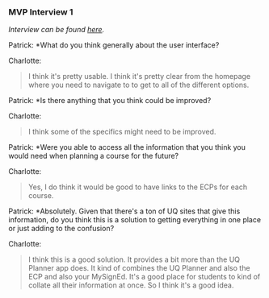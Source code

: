 ### MVP Interview 1
*Interview can be found [here](https://uq.sharepoint.com/:u:/r/teams/Section_7560_62502/Shared%20Documents/Mon_9am_Team_10/patrick-elgey-audio-recordings/Iteration_2/4_2charlotte.mp3?csf=1&web=1&e=SUY1Cw).*

Patrick: *What do you think generally about the user interface?

Charlotte:
> I think it's pretty usable. I think it's pretty clear from the homepage where you need to navigate to to get to all of the different options.

Patrick: *Is there anything that you think could be improved?

Charlotte:
> I think some of the specifics might need to be improved.

Patrick: *Were you able to access all the information that you think you would need when planning a course for the future?

Charlotte:
> Yes, I do think it would be good to have links to the ECPs for each course.

Patrick: *Absolutely. Given that there's a ton of UQ sites that give this information, do you think this is a solution to getting everything in one place or just adding to the confusion?

Charlotte:
> I think this is a good solution. It provides a bit more than the UQ Planner app does. It kind of combines the UQ Planner and also the ECP and also your MySignEd. It's a good place for students to kind of collate all their information at once. So I think it's a good idea.